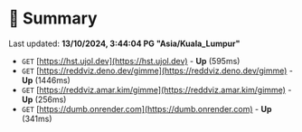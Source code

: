 # 📖 Summary
Last updated: **13/10/2024, 3:44:04 PG "Asia/Kuala_Lumpur"**

- `GET` [https://hst.ujol.dev](https://hst.ujol.dev) - **Up** (595ms)
- `GET` [https://reddviz.deno.dev/gimme](https://reddviz.deno.dev/gimme) - **Up** (1446ms)
- `GET` [https://reddviz.amar.kim/gimme](https://reddviz.amar.kim/gimme) - **Up** (256ms)
- `GET` [https://dumb.onrender.com](https://dumb.onrender.com) - **Up** (341ms)
